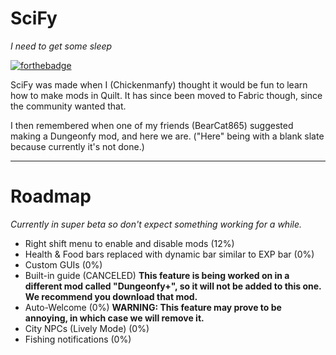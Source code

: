 # SciFy
_I need to get some sleep_

[![forthebadge](https://forthebadge.com/images/badges/made-with-crayons.svg)](https://forthebadge.com)

SciFy was made when I (Chickenmanfy) thought it would be fun to learn how to make mods in Quilt. It has since been moved to Fabric though, since the community wanted that.

I then remembered when one of my friends (BearCat865) suggested making a Dungeonfy mod, and here we are. ("Here" being with a blank slate because currently it's not done.)

---
# Roadmap
_Currently in super beta so don't expect something working for a while._
- Right shift menu to enable and disable mods (12%)
- Health & Food bars replaced with dynamic bar similar to EXP bar (0%)
- Custom GUIs (0%)
- Built-in guide (CANCELED) **This feature is being worked on in a different mod called "Dungeonfy+", so it will not be added to this one. We recommend you download that mod.**
- Auto-Welcome (0%) **WARNING: This feature may prove to be annoying, in which case we will remove it.**
- City NPCs (Lively Mode) (0%)
- Fishing notifications (0%)